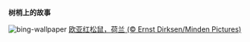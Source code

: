
**树梢上的故事**

![bing-wallpaper](https://www.bing.com/th?id=OHR.SquirrelNetherlands_ZH-CN0757138587_1920x1080.jpg)
[欧亚红松鼠，荷兰 (© Ernst Dirksen/Minden Pictures)](https://www.bing.com/search?q=%E6%AC%A7%E4%BA%9A%E7%BA%A2%E6%9D%BE%E9%BC%A0&amp;form=hpcapt&amp;mkt=zh-cn)
  